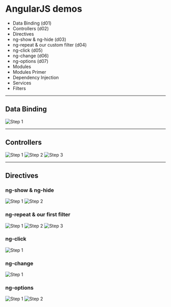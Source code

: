 # AngularJS demos

* Data Binding (d01)
* Controllers (d02)
* Directives
 * ng-show & ng-hide (d03)
 * ng-repeat & our custom filter (d04)
 * ng-click (d05)
 * ng-change (d06)
 * ng-options (d07)
* Modules
 * Modules Primer
 * Dependency Injection
* Services
* Filters

---

## Data Binding

![Step 1](docs/d01_01.jpg)

---

## Controllers

![Step 1](docs/d02_01.jpg)
![Step 2](docs/d02_02.jpg)
![Step 3](docs/d02_03.jpg)

---

## Directives

### ng-show & ng-hide

![Step 1](docs/d03_01.jpg)
![Step 2](docs/d03_02.jpg)

### ng-repeat & our first filter

![Step 1](docs/d04_01.jpg)
![Step 2](docs/d04_02.jpg)
![Step 3](docs/d04_03.jpg)

### ng-click

![Step 1](docs/d05_01.jpg)

### ng-change

![Step 1](docs/d06_01.jpg)

### ng-options

![Step 1](docs/d07_01.jpg)
![Step 2](docs/d07_02.jpg)

